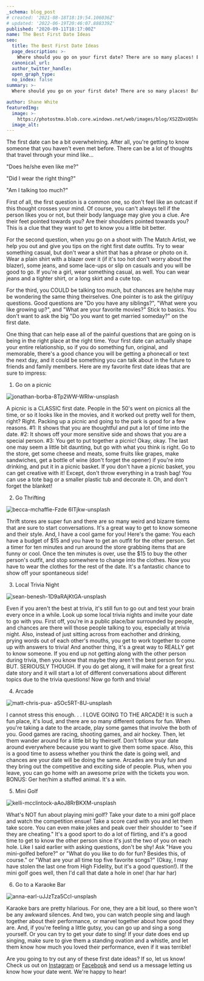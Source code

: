 ```yaml
---
_schema: blog_post
# created: '2021-08-18T18:19:54.106036Z'
# updated: '2022-06-19T20:46:07.888339Z'
published: "2020-09-11T18:17:00Z"
name: The Best First Date Ideas
seo:
  title: The Best First Date Ideas
  page_description: >-
    Where should you go on your first date? There are so many places! But, what if you want to be original? This blog will show you six of the m
  canonical_url:
  author_twitter_handle:
  open_graph_type:
  no_index: false
summary: >-
  Where should you go on your first date? There are so many places! But, what if you want to be original? This blog will show you six of the most unique first date spots that are sure to impress the other person you're going out with!

author: Shane White
featuredImg:
  image: >-
    https://photostma.blob.core.windows.net/web/images/blog/XS2ZDxUQShaGIkzvWLm3.jpg
  image_alt:
---
```



The first date can be a bit overwhelming. After all, you're getting to know someone that you haven't even met before. There can be a lot of thoughts that travel through your mind like...

"Does he/she even like me?"

"Did I wear the right thing?"

"Am I talking too much?"

First of all, the first question is a common one, so don't feel like an outcast if this thought crosses your mind. Of course, you can't always tell if the person likes you or not, but their body language may give you a clue. Are their feet pointed towards you? Are their shoulders pointed towards you? This is a clue that they want to get to know you a little bit better.

For the second question, when you go on a shoot with The Match Artist, we help you out and give you tips on the right first date outfits. Try to wear something casual, but don't wear a shirt that has a phrase or photo on it. Wear a plain shirt with a blazer over it (if it's too hot don't worry about the blazer), some jeans, and some lace-ups or slip on casuals and you will be good to go. If you're a girl, wear something casual, as well. You can wear jeans and a tighter shirt, or a long skirt and a cute top.

For the third, you COULD be talking too much, but chances are he/she may be wondering the same thing theirselves. One pointer is to ask the girl/guy questions. Good questions are "Do you have any siblings?", "What were you like growing up?", and "What are your favorite movies?" Stick to basics. You don't want to ask the big "Do you want to get married someday?" on the first date.

One thing that can help ease all of the painful questions that are going on is being in the right place at the right time. Your first date can actually shape your entire relationship, so if you do something fun, original, and memorable, there's a good chance you will be getting a phonecall or text the next day, and it could be something you can talk about in the future to friends and family members. Here are my favorite first date ideas that are sure to impress:

1.  Go on a picnic

![jonathan-borba-8Tp2WW-WRIw-unsplash](https://images.thematchartist.com/images/Missed%20Images/jonathan-borba-.jpg)

A picnic is a CLASSIC first date. People in the 50's went on picnics all the time, or so it looks like in the movies, and it worked out pretty well for them, right? Right. Packing up a picnic and going to the park is good for a few reasons. #1: It shows that you are thoughtful and put a lot of time into the date. #2: It shows off your more sensitive side and shows that you are a special person. #3: You get to put together a picnic! Okay, okay. The last one may seem a little bit daunting, but go with what you think is right. Go to the store, get some cheese and meats, some fruits like grapes, make sandwiches, get a bottle of wine (don't forget the opener) if you're into drinking, and put it in a picnic basket. If you don't have a picnic basket, you can get creative with it! Except, don't throw everything in a trash bag! You can use a tote bag or a smaller plastic tub and decorate it. Oh, and don't forget the blanket!

2.  Go Thrifting

![becca-mchaffie-Fzde 6ITjkw-unsplash](https://images.thematchartist.com/images/Missed%20Images/becca-mchaffie-.jpg)

Thrift stores are super fun and there are so many weird and bizarre tiems that are sure to start conversations. It's a great way to get to know someone and their style. And, I have a cool game for you! Here's the game: You each have a budget of $15 and you have to get an outfit for the other person. Set a timer for ten minutes and run around the store grabbing items that are funny or cool. Once the ten minutes is over, use the $15 to buy the other person's outfit, and stop somewhere to change into the clothes. Now you have to wear the clothes for the rest of the date. It's a fantastic chance to show off your spontaneous side!

3.  Local Trivia Night

![sean-benesh-1D9aRAjKtGA-unsplash](https://images.thematchartist.com/images/Missed%20Images/sean-benesh-1D9.jpg)

Even if you aren't the best at trivia, it's still fun to go out and test your brain every once in a while. Look up some local trivia nights and invite your date to go with you. First off, you're in a public place/bar surrounded by people, and chances are there will those people talking to you, especially at trivia night. Also, instead of just sitting across from eachother and drinking, prying words out of each other's mouths, you get to work together to come up with answers to trivia! And another thing, it's a great way to REALLY get to know someone. If you end up not getting along with the other person during trivia, then you know that maybe they aren't the best person for you. BUT. SERIOUSLY THOUGH. If you do get along, it will make for a great first date story and it will start a lot of different conversations about different topics due to the trivia questions! Now go forth and trivia!

4.  Arcade

![matt-chris-pua- aSOc5RT-8U-unsplash](https://images.thematchartist.com/images/Missed%20Images/matt-chris-pua-.jpg)

I cannot stress this enough. . . I LOVE GOING TO THE ARCADE! It is such a fun place, it's loud, and there are so many different options for fun. When you're taking a date to the arcade, play some games that involve the both of you. Good games are racing, shooting games, and air hockey. Then, let them wander around for a little bit by theirself. Don't follow your date around everywhere because you want to give them some space. Also, this is a good time to assess whether you think the date is going well, and chances are your date will be doing the same. Arcades are truly fun and they bring out the competitive and exciting side of people. Plus, when you leave, you can go home with an awesome prize with the tickets you won. BONUS: Ger her/him a stuffed animal. It's a win.

5.  Mini Golf

![kelli-mcclintock-aAoJ8RrBKXM-unsplash](https://images.thematchartist.com/images/Missed%20Images/kelli-mcclintoc.jpg)

What's NOT fun about playing mini golf? Take your date to a mini golf place and watch the competition ensue! Take a score card with you and let them take score. You can even make jokes and peak over their shoulder to "see if they are cheating." It's a good sport to do a lot of flirting, and it's a good time to get to know the other person since it's just the two of you on each hole. Like I said earlier with asking questions, don't be shy! Ask "Have you mini-golfed before?" or "What do you like to do for fun? Besides this, of course." or "What are your all time top five favorite songs?" (Okay, I may have stolen the last one from High Fidelity, but it's a good question!). If the mini golf goes well, then I'd call that date a hole in one! (har har har)

6.  Go to a Karaoke Bar

![anna-earl-uJJzTza5CcI-unsplash](https://images.thematchartist.com/images/Missed%20Images/anna-earl-uJJzT.jpg)

Karaoke bars are pretty hilarious. For one, they are a bit loud, so there won't be any awkward silences. And two, you can watch people sing and laugh together about their performance, or marvel together about how good they are. And, if you're feeling a little gutsy, you can go up and sing a song yourself. Or you can try to get your date to sing! If your date does end up singing, make sure to give them a standing ovation and a whistle, and let them know how much you loved their performance, even if it was terrible!

Are you going to try out any of these first date ideas? If so, let us know! Check us out on [Instagram](https://www.instagram.com/thematchartist "Instagram") or [Facebook](https://www.facebook.com/thematchartist "Facebook") and send us a message letting us know how your date went. We're happy to hear!